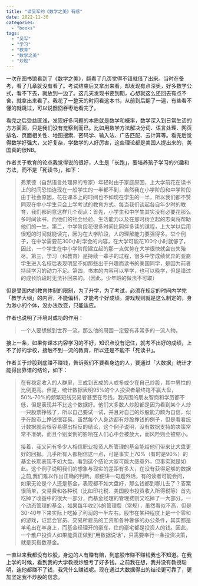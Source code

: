 ```yaml
---
title: "读吴军的《数学之美》有感"
date: 2022-11-30
categories: 
  - "books"
tags: 
  - "吴军"
  - "学习"
  - "教育"
  - "数学之美"
  - "炒股"
---
```


一次在图书馆看到了《数学之美》，翻看了几页觉得不错就借了出来。当时在备考，看了几章就没有看了。考试结束后又拿出来看，却发现有点深奥，好多数学公式，看不下去，就放到一边了。这几天发现书要到期，心想就这么还回去有点不舍，就拿出来看了。我花了一整天的时间看这本书，从前到后翻了一遍，有些看不懂的就跳过，可以说囫囵吞枣地看完了。

看完之后受益匪浅，发现好多问题的本质就是数学和概率，数学深入到日常生活的方方面面，只是我们没有觉察到而已。比如用数学方法解决分词、语言处理、网页排名、页面相关性、地图搜索、密码学、输入法、广告匹配、云计算等。看完后觉得数学好强大，又好复杂，学数学的人好厉害，这些理论都是美国人提出来的，美国真的很NB。

作者关于教育的论点我觉得说的很好，人生是「长跑」，要培养孩子学习的兴趣和方法，而不是「死读书」，如下：

> 弗莱德（自然语言处理界的专家）年轻时由于家庭原因，上大学前花在读书上的时间恐怕连现在一般学生的一半都不到，当然我在小学阶段和中学阶段由于社会原因，花在课本上的时间也不如现在学生的一半，所以我们都不赞同现在中小学生只会上学考试的教育方式。每当我们谈起各自年少时的教育，我们都同意这样几个观点：首先，小学生和中学生其实没有必要花那么多时间读书，而他们的社会经验、生活能力以及在那时树立起的志向将帮助他们的一生。第二，中学阶段花很多时间比同伴多读的课程，上大学以后用很短的时间就能读完，因为在大学阶段，人的理解能力要强得多。举个例子，在中学需要花300小时学会的内容，在大学可能花100个小时就够了，因此，一个学生在中小学阶段建立起的那一点优势在大学很快就会丧失殆尽。第三，学习（和教育）是持续一辈子的过程，很多中学成绩优异的亚裔学生进入名校后表现明显不如那些出于兴趣而读书的美国同学，是因为前者持续学习的动力不足。第四，书本的内容可以早学，也可以晚学，但是错过的成长阶段时无法补回来的。（因此，少年班的做法不可取）

但是受国内的教育体制的限制，为了升学，为了考试，必须在规定的时间内学完「教学大纲」的内容，不能偏科，才能考个好成绩。游戏规则就是这么制定的，身为渺小的个体，没办法改变，只能适应。

作者也说明了环境对成功的作用：

> 一个人要想做到世界一流，那么他的周围一定要有非常多的一流人物。

接上一条，如果你课本内容学习的不好，知识点没有记住，就考不出好的成绩，上不了好的学校，接触不到一流的教育，所以还是不能不「死读书」。

作者关于炒股到底赚不赚钱，告诉我们不要看身边的人，要通过「大数据」统计才能得出靠谱的结论，如下：

> 在有稳定收入的人群里，三成到五成的人或多或少在自己炒股，其中男性的比例更高。但是，统计数据表明95%的个人投资者最终跑不赢大盘，50%-70%的频繁短线交易者甚至在亏钱，我周围的朋友智商和学历都不低，但是表现并不比这个数据好。他们大多数人炒股都是因为看到某个人炒一只股票挣钱了，所以自己要试一试，并且对自己的炒股能力颇为自信，似乎在股市上挣钱很容易。虽然每个人身边都有炒股挣钱的例子，但是看看统计数据就会很容易得出相反的结论，这个例子说明，没有数据支持的决策常常不准确，而且个别案例的影响在人们心中会被放大，而风险则会被缩小。
> 
> 接着，我又问有多少人相信职业投资人所管理的基金能给他们带来比大盘更好的回报。几乎所有人都相信这一点，可是事实上70%（有时是90%）的基金长期表现不如大盘。看到这个结论大家可能大感意外，但事实就是如此。这个例子说明我们的想象与现实的差距有多大，在没有获得足够的数据之前,我们难以作出正确的判断。顺便讲一句题外话，有的读者可能会问，如果无论是个人还是基金，表现都不如大盘好，那么钱都到哪儿去了？答案很简单，交易费和各种税（比如印花税、美国股市投资收入所得税等）首先吃掉了收益中的很大一部分，而基金经理的管理费则又吃掉了一大部分。一个动态管理的基金，如果每年收2%的管理费（常规），虽然看似不高，但是30-40年下来实际上吃掉了利润的一半左右。股市在某种程度上是一个零和的游戏，证监会官员、交易所雇员的工资和各种奢侈的办公条件，其实都是羊毛出在羊身上，而基金经理开的豪车、住的豪宅都是投资人的钱。因此，一个散户投资人如果能真正做到“用数据说话”，只需要奉行一条投资决策，就是买指数基金。

一直以来我都没有炒股，身边的人有赚有赔，到底股市赚不赚钱我也不知道。在我上学的时候，看到我的大学教授炒股亏了好多钱。之前我在想，我并没有教授聪明，连他都赚不了钱，我凭什么赚钱呢。现在通过大数据得出的结论更可靠了，更加坚定我不炒股的信念。
